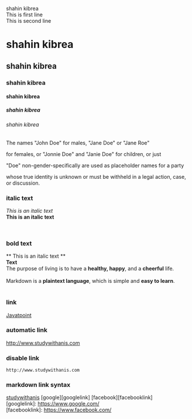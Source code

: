 <!--markdown tutorial -->
shahin kibrea </br>
This is first line </br>
This is second line

# shahin kibrea
## shahin kibrea
### shahin kibrea
#### shahin kibrea
##### shahin kibrea
###### shahin kibrea

<p>The names "John Doe" for males, "Jane Doe" or "Jane Roe"</p>
<p> for females, or "Jonnie Doe" and "Janie Doe" for children, or just</p>
<p>"Doe" non-gender-specifically are used as placeholder names for a party</p>
<p>whose true identity is unknown or must be withheld in a legal action, case, or discussion.</p>

### italic text
 _This is an italic text_</br>
 __This is an italic text__

<br/>

### bold text
** This is an italic text **
<br/>
**Text** 
<br/>
The purpose of living is to have a **healthy, happy**, and a **cheerful** life.  
<br/>
Markdown is a **plaintext language**, which is simple and **easy to learn**.  
<br/>
### link
[Javatpoint](https://www.javatpoint.com/)
 ### automatic link 
 http://www.studywithanis.com

 ### disable link 
 `http://www.studywithanis.com`

 ### markdown link syntax

 [studywithanis](http://www.studywithanis.com) 
 [google][googlelink]
 [facebook][facebooklink]
 </br>
 [googlelink]: https://www.google.com/ </br>
 [facebooklink]: https://www.facebook.com/ </br>
